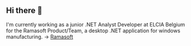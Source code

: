 ## Hi there 👋

I'm currently working as a junior .NET Analyst Developer at ELCIA Belgium for the Ramasoft Product/Team, a desktop .NET application for windows manufacturing. 
-> [Ramasoft](https://www.elcia.com/en/products/ramasoft/)




<!--
**amanigart/amanigart** is a ✨ _special_ ✨ repository because its `README.md` (this file) appears on your GitHub profile.

Here are some ideas to get you started:

- 🔭 I’m currently working on ...
- 🌱 I’m currently learning ...
- 👯 I’m looking to collaborate on ...
- 🤔 I’m looking for help with ...
- 💬 Ask me about ...
- 📫 How to reach me: ...
- 😄 Pronouns: ...
- ⚡ Fun fact: ...
-->
